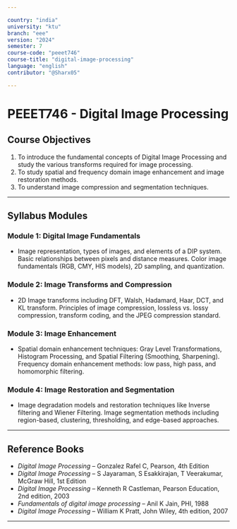 ```yaml
---

country: "india"
university: "ktu"
branch: "eee"
version: "2024"
semester: 7
course-code: "peeet746"
course-title: "digital-image-processing"
language: "english"
contributor: "@Sharx05"

---
```


# PEEET746 - Digital Image Processing

## Course Objectives

1.  To introduce the fundamental concepts of Digital Image Processing and study the various transforms required for image processing.
2.  To study spatial and frequency domain image enhancement and image restoration methods.
3.  To understand image compression and segmentation techniques.

---

## Syllabus Modules

### Module 1: Digital Image Fundamentals

-   Image representation, types of images, and elements of a DIP system. Basic relationships between pixels and distance measures. Color image fundamentals (RGB, CMY, HIS models), 2D sampling, and quantization.

### Module 2: Image Transforms and Compression

-   2D Image transforms including DFT, Walsh, Hadamard, Haar, DCT, and KL transform. Principles of image compression, lossless vs. lossy compression, transform coding, and the JPEG compression standard.

### Module 3: Image Enhancement

-   Spatial domain enhancement techniques: Gray Level Transformations, Histogram Processing, and Spatial Filtering (Smoothing, Sharpening). Frequency domain enhancement methods: low pass, high pass, and homomorphic filtering.

### Module 4: Image Restoration and Segmentation

-   Image degradation models and restoration techniques like Inverse filtering and Wiener Filtering. Image segmentation methods including region-based, clustering, thresholding, and edge-based approaches.

---

## Reference Books

-   *Digital Image Processing* – Gonzalez Rafel C, Pearson, 4th Edition
-   *Digital Image Processing* – S Jayaraman, S Esakkirajan, T Veerakumar, McGraw Hill, 1st Edition
-   *Digital Image Processing* – Kenneth R Castleman, Pearson Education, 2nd edition, 2003
-   *Fundamentals of digital image processing* – Anil K Jain, PHI, 1988
-   *Digital Image Processing* – William K Pratt, John Wiley, 4th edition, 2007

---
